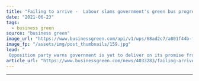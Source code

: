 ```yaml
---
title: "Failing to arrive -  Labour slams government's green bus progress"
date: "2021-06-23"
tags: 
  - business green
source: "business green"
image_url: "https://www.businessgreen.com/api/v1/wps/68ad2c7/a801f44b-f63e-4246-b555-1a4b2eee3bc4/5/6996031705-197e87b0b0-k-185x114.jpg"
image_fp: "/assets/img/post_thumbnails/159.jpg"
lead: "
 Opposition party warns government is yet to deliver on its promise from early 2020 to deliver 4,000 zero emission buses across the UK ..."
article_url: "https://www.businessgreen.com/news/4033283/failing-arrive-labour-slams-government-green-bus-progress"
---
```


---
